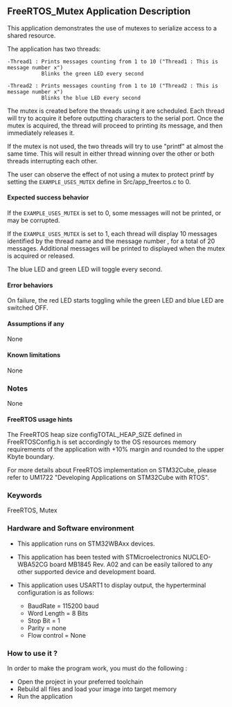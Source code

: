 ## <b>FreeRTOS_Mutex Application Description</b>

This application demonstrates the use of mutexes to serialize access to a shared resource.

The application has two threads:

    -Thread1 : Prints messages counting from 1 to 10 ("Thread1 : This is message number x")
               Blinks the green LED every second

    -Thread2 : Prints messages counting from 1 to 10 ("Thread2 : This is message number x")
               Blinks the blue LED every second

The mutex is created before the threads using it are scheduled. Each thread will try to acquire it
before outputting characters to the serial port. Once the mutex is acquired, the thread will proceed
to printing its message, and then immediately releases it.

If the mutex is not used, the two threads will try to use "printf" at almost the same time. This will
result in either thread winning over the other or both threads interrupting each other.

The user can observe the effect of not using a mutex to protect printf by setting the
`EXAMPLE_USES_MUTEX` define in Src/app_freertos.c to 0.

#### <b>Expected success behavior</b>

If the `EXAMPLE_USES_MUTEX` is set to 0, some messages will not be printed, or may be corrupted.

If the `EXAMPLE_USES_MUTEX` is set to 1, each thread will display 10 messages identified by the thread name
and the message number , for a total of 20 messages. Additional messages will be printed to displayed when
the mutex is acquired or released.

The blue LED and green LED will toggle every second.

#### <b>Error behaviors</b>

On failure, the red LED starts toggling while the green LED and blue LED are switched OFF.

#### <b>Assumptions if any</b>
None

#### <b>Known limitations</b>
None

### <b>Notes</b>
None

#### <b>FreeRTOS usage hints</b>
The FreeRTOS heap size configTOTAL_HEAP_SIZE defined in FreeRTOSConfig.h is set accordingly to the
OS resources memory requirements of the application with +10% margin and rounded to the upper Kbyte boundary.

For more details about FreeRTOS implementation on STM32Cube, please refer to UM1722 "Developing Applications
on STM32Cube with RTOS".

### <b>Keywords</b>

FreeRTOS, Mutex

### <b>Hardware and Software environment</b>

  - This application runs on STM32WBAxx devices.
  - This application has been tested with STMicroelectronics NUCLEO-WBA52CG board MB1845 Rev. A02
    and can be easily tailored to any other supported device and development board.

  - This application uses USART1 to display output, the hyperterminal configuration is as follows:

      - BaudRate = 115200 baud
      - Word Length = 8 Bits
      - Stop Bit = 1
      - Parity = none
      - Flow control = None


### <b>How to use it ?</b>

In order to make the program work, you must do the following :

 - Open the project in your preferred toolchain
 - Rebuild all files and load your image into target memory
 - Run the application
